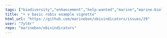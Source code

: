 ```yaml
---
tags: ["biodiversity","enhancement","help-wanted","marine","marine-biology","r"]
title: "+ v basic robis example vignette"
html_url: "https://github.com/marinebon/obisindicators/issues/29"
user: "7yl4r"
repo: "marinebon/obisindicators"
---
```


